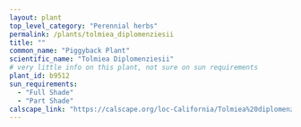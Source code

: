 ```yaml
---
layout: plant                                                              
top_level_category: "Perennial herbs"
permalink: /plants/tolmiea_diplomenziesii
title: ""
common_name: "Piggyback Plant"
scientific_name: "Tolmiea Diplomenziesii"
# very little info on this plant, not sure on sun requirements
plant_id: b9512
sun_requirements:
  - "Full Shade"
  - "Part Shade"
calscape_link: "https://calscape.org/loc-California/Tolmiea%20diplomenziesii(%20)"
---
```




